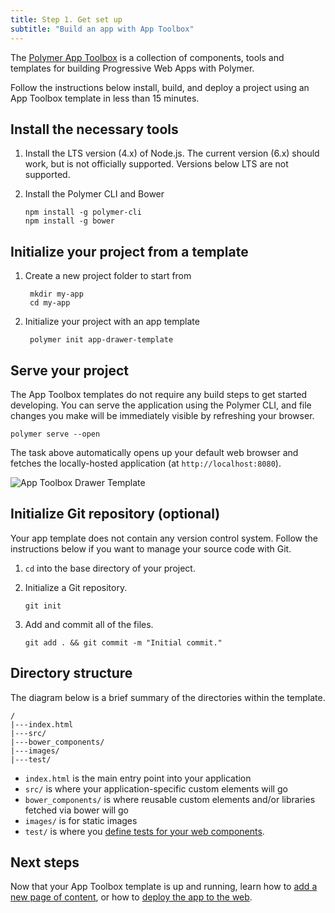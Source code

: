 ```yaml
---
title: Step 1. Get set up
subtitle: "Build an app with App Toolbox"
---
```


<!-- toc -->

The [Polymer App Toolbox][toolbox] is a collection of components, tools and
templates for building Progressive Web Apps with Polymer.

Follow the instructions below install, build, and deploy a project using an
App Toolbox template in less than 15 minutes.

## Install the necessary tools

1.  Install the LTS version (4.x) of Node.js. The current version (6.x) should work, but is not
    officially supported. Versions below LTS are not supported.

1.  Install the Polymer CLI and Bower

        npm install -g polymer-cli
        npm install -g bower

## Initialize your project from a template

1. Create a new project folder to start from

        mkdir my-app
        cd my-app

1. Initialize your project with an app template

        polymer init app-drawer-template

## Serve your project

The App Toolbox templates do not require any build steps to get started
developing.  You can serve the application using the Polymer CLI, and
file changes you make will be immediately visible by refreshing
your browser.

    polymer serve --open

The task above automatically opens up your default web browser and
fetches the locally-hosted application (at `http://localhost:8080`).

![App Toolbox Drawer Template](/images/1.0/toolbox/app-drawer-template.png)

## Initialize Git repository (optional)

Your app template does not contain any version control system. Follow the
instructions below if you want to manage your source code with Git.

1.  `cd` into the base directory of your project.

1.  Initialize a Git repository.

        git init

1.  Add and commit all of the files.

        git add . && git commit -m "Initial commit."

## Directory structure

The diagram below is a brief summary of the directories within the template.

    /
    |---index.html
    |---src/
    |---bower_components/
    |---images/
    |---test/


*   `index.html` is the main entry point into your application
*   `src/` is where your application-specific custom elements will go
*   `bower_components/` is where reusable custom elements and/or libraries
       fetched via bower will go
*   `images/` is for static images
*   `test/` is where you [define tests for your web
    components](https://github.com/Polymer/web-component-tester).

## Next steps

Now that your App Toolbox template is up and running, learn how to [add a new
page of content](create-a-page), or how to [deploy the app to the web](deploy).

[toolbox]: /1.0/toolbox/
[shared styles]: /1.0/docs/devguide/styling.html#style-modules
[md]: http://www.google.com/design/spec/material-design/introduction.html
